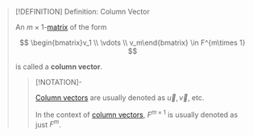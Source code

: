 >[!DEFINITION] Definition: Column Vector
>
>An $m\times 1$-[matrix](../Matrix.md) of the form
>
>$$
>\begin{bmatrix}v_1 \\ \vdots \\ v_m\end{bmatrix} \in F^{m\times 1}
>$$
>
>is called a **column vector**.
>
>>[!NOTATION]-
>>
>>[Column vectors](Column%20Vector.md) are usually denoted as $\vec{u}, \vec{v}$, etc.
>>
>>In the context of [column vectors](Column%20Vector.md), $F^{m\times 1}$ is usually denoted as just $F^m$.
>>
>